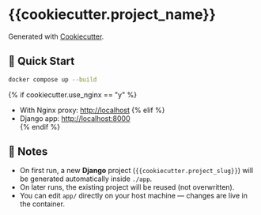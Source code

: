 # {{cookiecutter.project_name}}

Generated with [Cookiecutter](https://github.com/cookiecutter/cookiecutter).

## 🚀 Quick Start

```bash
docker compose up --build
```


{% if cookiecutter.use_nginx == "y" %}
- With Nginx proxy: [http://localhost](http://localhost)
{% elif %}
- Django app: [http://localhost:8000](http://localhost:8000)  
{% endif %}

## 📝 Notes
- On first run, a new **Django** project (`{{cookiecutter.project_slug}}`) will be generated automatically inside `./app`.
- On later runs, the existing project will be reused (not overwritten).
- You can edit `app/` directly on your host machine — changes are live in the container.
